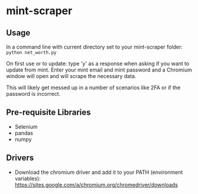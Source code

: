 # mint-scraper

## Usage
In a command line with current directory set to your mint-scraper folder:
`python net_worth.py`

On first use or to update: type 'y' as a response when asking if you want to update from mint.
Enter your mint email and mint password and a Chromium window will open and will scrape the necessary data.

This will likely get messed up in a number of scenarios like 2FA or if the password is incorrect.

## Pre-requisite Libraries
- Selenium
- pandas
- numpy

## Drivers
- Download the chromium driver and add it to your PATH (environment variables): https://sites.google.com/a/chromium.org/chromedriver/downloads
